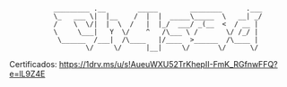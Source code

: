                _________ .__        _____        ________      .___
               \_   ___ \|  |__    /  |  |  _____\_____  \   __| _/
               /    \  \/|  |  \  /   |  |_/  ___/ _(__  <  / __ |
               \     \___|   Y  \/    ^   /\___ \ /       \/ /_/ |
                \______  /___|  /\____   |/____  >______  /\____ |
                       \/     \/      |__|     \/       \/      \/

Certificados: https://1drv.ms/u/s!AueuWXU52TrKhepII-FmK_RGfnwFFQ?e=lL9Z4E
